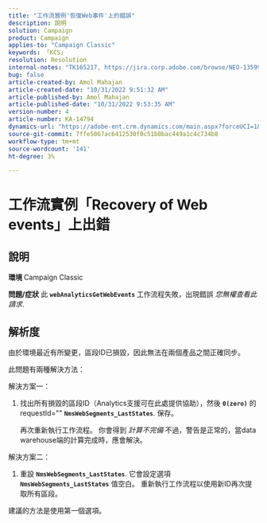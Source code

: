 ```yaml
---
title: "工作流實例'恢復Web事件'上的錯誤"
description: 說明
solution: Campaign
product: Campaign
applies-to: "Campaign Classic"
keywords: 「KCS」
resolution: Resolution
internal-notes: "TK165217, https://jira.corp.adobe.com/browse/NEO-13599"
bug: false
article-created-by: Amol Mahajan
article-created-date: "10/31/2022 9:51:32 AM"
article-published-by: Amol Mahajan
article-published-date: "10/31/2022 9:53:35 AM"
version-number: 4
article-number: KA-14794
dynamics-url: "https://adobe-ent.crm.dynamics.com/main.aspx?forceUCI=1&pagetype=entityrecord&etn=knowledgearticle&id=87914594-0159-ed11-9561-6045bd006079"
source-git-commit: 7ffe5067ac6412530f0c51b0bac449a1c4c734b8
workflow-type: tm+mt
source-wordcount: '141'
ht-degree: 3%

---
```


# 工作流實例「Recovery of Web events」上出錯

## 說明

<b>環境 </b>
Campaign Classic


<b>問題/症狀</b>
此 <b>`webAnalyticsGetWebEvents` </b>工作流程失敗，出現錯誤 *您無權查看此請求*.


## 解析度


由於環境最近有所變更，區段ID已損毀，因此無法在兩個產品之間正確同步。

此問題有兩種解決方法：

解決方案一：

1. 找出所有損毀的區段ID（Analytics支援可在此處提供協助），然後 <b>`0(zero)`</b> 的requestId=&quot;&quot; <b>`NmsWebSegments_LastStates`</b>. 保存。

   再次重新執行工作流程。 你會得到 *計算不完備* 不過，警告是正常的，當data warehouse端的計算完成時，應會解決。


解決方案二：

1. 重設 <b>`NmsWebSegments_LastStates`</b>. 它會設定選項 <b>`NmsWebSegments_LastStates`</b> 值空白。 重新執行工作流程以使用新ID再次提取所有區段。




建議的方法是使用第一個選項。
